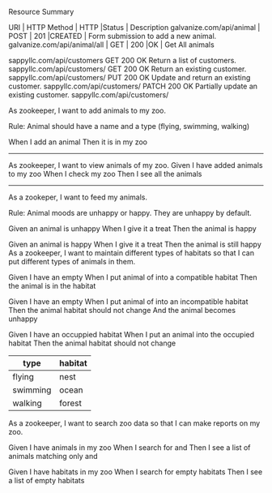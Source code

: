 Resource Summary

URI	                            |   HTTP Method |   HTTP    |Status     | Description
galvanize.com/api/animal	    |   POST	    |   201     |CREATED	| Form submission to add a new animal.
galvanize.com/api/animal/all    |   GET         |   200     |OK         | Get All animals

sappyllc.com/api/customers	GET	200 OK	Return a list of customers.
sappyllc.com/api/customers/	GET	200 OK	Return an existing customer.
sappyllc.com/api/customers/	PUT	200 OK	Update and return an existing customer.
sappyllc.com/api/customers/	PATCH	200 OK	Partially update an existing customer.
sappyllc.com/api/customers/


As zookeeper, I want to add animals to my zoo.

Rule: Animal should have a name and a type (flying, swimming, walking)

When I add an animal
Then it is in my zoo
___________________

As zookeeper, I want to view animals of my zoo.
Given I have added animals to my zoo
When I check my zoo
Then I see all the animals

___________________

As a zookeper, I want to feed my animals.

Rule: Animal moods are unhappy or happy. They are unhappy by default.

Given an animal is unhappy
When I give it a treat
Then the animal is happy

Given an animal is happy
When I give it a treat
Then the animal is still happy
As a zookeeper, I want to maintain different types of habitats so that I can put different types of animals in them.

Given I have an empty <habitat>
When I put animal of <type> into a compatible habitat
Then the animal is in the habitat

Given I have an empty <habitat>
When I put animal of <type> into an incompatible habitat
Then the animal habitat should not change
And the animal becomes unhappy

Given I have an occuppied habitat
When I put an animal into the occupied habitat
Then the animal habitat should not change

|   type  |  habitat  |
| --------- | --------- | 
| flying     |   nest    | 
| swimming  |   ocean   | 
| walking   |   forest  | 

As a zookeeper, I want to search zoo data so that I can make reports on my zoo.

Given I have animals in my zoo
When I search for <mood> and <type>
Then I see a list of animals matching only <mood> and <type>

Given I have habitats in my zoo
When I search for empty habitats
Then I see a list of empty habitats